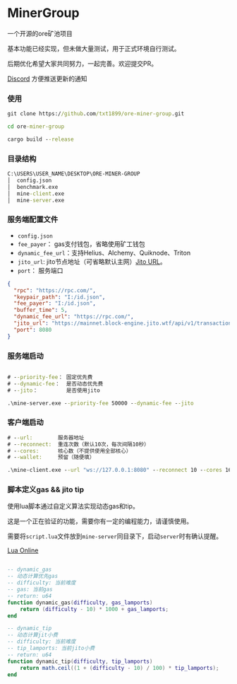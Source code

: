 # MinerGroup

一个开源的ore矿池项目

基本功能已经实现，但未做大量测试，用于正式环境自行测试。

后期优化希望大家共同努力，一起完善。欢迎提交PR。

[Discord](https://discord.gg/jsgwCwbU)  方便推送更新的通知

### 使用

```cmd
git clone https://github.com/txt1899/ore-miner-group.git

cd ore-miner-group

cargo build --release
```

### 目录结构

```cmd
C:\USERS\USER_NAME\DESKTOP\ORE-MINER-GROUP
│  config.json
│  benchmark.exe
│  mine-client.exe
│  mine-server.exe
```

### 服务端配置文件

- `config.json`
- `fee_payer`： gas支付钱包，省略使用矿工钱包
- `dynamic_fee_url`：支持Helius、Alchemy、Quiknode、Triton
- `jito_url`:
  jito节点地址（可省略默认主网）[Jito URL](https://jito-labs.gitbook.io/mev/searcher-resources/json-rpc-api-reference/url)。
- `port`： 服务端口

```json
{
  "rpc": "https://rpc.com/",
  "keypair_path": "I:/id.json",
  "fee_payer": "I:/id.json",
  "buffer_time": 5,
  "dynamic_fee_url": "https://rpc.com/",
  "jito_url": "https://mainnet.block-engine.jito.wtf/api/v1/transactions",
  "port": 8080
}

```

### 服务端启动

```cmd

# --priority-fee： 固定优先费
# --dynamic-fee：  是否动态优先费
# --jito：         是否使用jito

.\mine-server.exe --priority-fee 50000 --dynamic-fee --jito
```

### 客户端启动

```cmd
# --url:        服务器地址
# --reconnect:  重连次数（默认10次，每次间隔10秒）
# --cores:      核心数（不提供使用全部核心）
# --wallet:     预留（随便填）

.\mine-client.exe --url "ws://127.0.0.1:8080" --reconnect 10 --cores 16 --wallet "any" 

```

### 脚本定义gas && jito tip 

使用lua脚本通过自定义算法实现动态gas和tip。

这是一个正在验证的功能，需要你有一定的编程能力，请谨慎使用。

需要将`script.lua`文件放到`mine-server`同目录下，启动`server`时有确认提醒。

[Lua Online](https://onecompiler.com/lua/42pjgqps3)

```lua

-- dynamic_gas
-- 动态计算优先gas
-- difficulty: 当前难度
-- gas: 当前gas
-- return: u64
function dynamic_gas(difficulty, gas_lamports)
    return (difficulty - 10) * 1000 + gas_lamports;
end

-- dynamic_tip
-- 动态计算jit小费
-- difficulty: 当前难度
-- tip_lamports: 当前jito小费
-- return: u64
function dynamic_tip(difficulty, tip_lamports)
    return math.ceil((1 + (difficulty - 10) / 100) * tip_lamports);
end
```